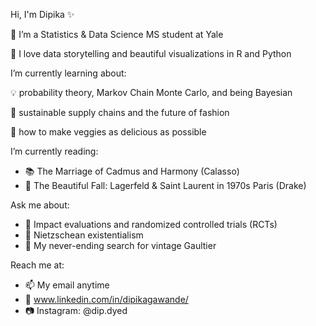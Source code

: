 
Hi, I'm Dipika ✨

🔭 I’m a Statistics & Data Science MS student at Yale

💖 I love data storytelling and beautiful visualizations in R and Python

I’m currently learning about:

💡 probability theory, Markov Chain Monte Carlo, and being Bayesian

🌱 sustainable supply chains and the future of fashion

🍅 how to make veggies as delicious as possible

I’m currently reading:
- 📚 The Marriage of Cadmus and Harmony (Calasso)
- 👠 The Beautiful Fall: Lagerfeld & Saint Laurent in 1970s Paris (Drake)

Ask me about:
- 🔬 Impact evaluations and randomized controlled trials (RCTs)
- 📖 Nietzschean existentialism
- 👗 My never-ending search for vintage Gaultier
 
Reach me at:
- 📫 My email anytime
- 🤝 www.linkedin.com/in/dipikagawande/
- 📷 Instagram: @dip.dyed
